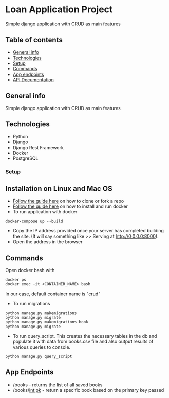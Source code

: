 # Loan Application Project
Simple django application with CRUD as main features

## Table of contents
* [General info](#general-info)
* [Technologies](#technologies)
* [Setup](#setup)
* [Commands](#commands)
* [App endpoints](#app-endpoints)
* [API Documentation](#api-documentation)


## General info
Simple django application with CRUD as main features


## Technologies
* Python
* Django
* Django Rest Framework
* Docker
* PostgreSQL

### Setup
## Installation on Linux and Mac OS
* [Follow the guide here](https://help.github.com/articles/fork-a-repo) on how to clone or fork a repo
* [Follow the guide here](https://docs.docker.com/engine/install/) on how to install and run docker
* To run application with docker
```
docker-compose up --build
```
  
* Copy the IP address provided once your server has completed building the site. (It will say something like >> Serving at http://0.0.0.0:8000).
* Open the address in the browser

## Commands
Open docker bash with 
```
docker ps
docker exec -it <CONTAINER_NAME> bash
```
In our case, default container name is "crud"
* To run migrations
```
python manage.py makemigrations
python manage.py migrate
python manage.py makemigrations book
python manage.py migrate

```
* To run query_script. This creates the necessary tables in the db and populate it with data from books.csv file and also output results of various queries to console. 
```
python manage.py query_script
```

## App Endpoints
* /books - returns the list of all saved books 
* /books/<int:pk> - return a specific book based on the primary key passed

<!-- ## API Documentation
```
http://127.0.0.1:8000/doc
``` -->